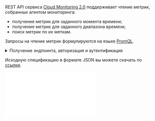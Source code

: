 REST API сервиса [Cloud Monitoring 2.0](/ru/monitoring-services/monitoring) поддерживает чтение метрик, собранных агентом мониторинга:

- получение метрик для заданного момента времени;
- получение метрик для заданного диапазона времени;
- поиск метрик по их меткам.

Запросы на чтение метрик формулируются на языке [PromQL](https://prometheus.io/docs/prometheus/latest/querying/basics/).

<details>
  <summary markdown="span">Получение эндпоинта, авторизация и аутентификация</summary>

1. Убедитесь, что на проекте включен сервис Cloud Monitoring 2.0, при необходимости подключите его через [техническую поддержку](/ru/contacts).
1. [Перейдите](https://msk.cloud.vk.com/app) в личный кабинет VK Cloud.
1. [Включите](/ru/tools-for-using-services/vk-cloud-account/service-management/account-manage/manage-2fa#vklyuchenie_2fa) двухфакторную аутентификацию, если это еще не сделано.
1. Включите доступ по API, если это еще не сделано:

   1. Нажмите на имя пользователя в шапке страницы и выберите **Безопасность**.
   1. Нажмите кнопку **Активировать доступ по API**.

1. Нажмите на имя пользователя в шапке страницы и выберите **Настройки проекта**.
1. Перейдите на вкладку **API Endpoints**.
1. Найдите эндпоинт для сервиса Cloud Monitoring 2.0. Если его нет в списке, используйте:

   - для региона Москва — `https://cloud.vk.com/monitoring/query/v2`;
   - для региона Казахстан — `https://kz.cloud.vk.com/monitoring/query/v2`.

1. [Получите](/ru/tools-for-using-services/api/rest-api/case-keystone-token) токен доступа `X-Auth-Token`.

</details>

<info>

Исходную спецификацию в формате JSON вы можете скачать по [ссылке](assets/monitoring2-api.json "download").

</info>

![{swagger}](assets/monitoring2-api.json)
